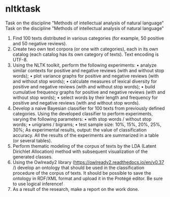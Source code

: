 # nltktask
Task on the discipline "Methods of intellectual analysis of natural language" 
Task on the discipline "Methods of intellectual analysis of natural language"
1. Find 100 texts distributed in various categories (for example, 50 positive and 50 negative reviews).
2. Create two own text corpora (or one with categories), each in its own catalog (each catalog has its own category of texts). Text encoding is UTF-8.
3. Using the NLTK toolkit, perform the following experiments:
• analyze similar contexts for positive and negative reviews (with and without stop words);
• plot variance graphs for positive and negative reviews (with and without stop words);
• calculate measures of lexical diversity for positive and negative reviews (with and without stop words);
• build cumulative frequency graphs for positive and negative reviews (with and without stop words);
• select words by their length and frequency for positive and negative reviews (with and without stop words).
4. Develop a naive Bayesian classifier for 100 texts from previously defined categories. Using the developed classifier to perform experiments, varying the following parameters:
• with stop words / without stop words;
• unigrams / bigrams;
• test sample size: 10%, 15%, 20%, 25%, 30%;
As experimental results, output: the value of classification accuracy. All the results of the experiments are summarized in a table (or several tables).
5. Perform thematic modeling of the corpus of texts by the LDA (Latent Dirichlet Allocation) method with subsequent visualization of the generated classes.
6. Using the Owlready2 library (https://owlready2.readthedocs.io/en/v0.37 /) develop an ontology that should be used in the classification procedure of the corpus of texts. It should be possible to save the ontology in RDF/XML format and upload it in the Protégé editor. Be sure to use logical inference!
7. As a result of the research, make a report on the work done.
